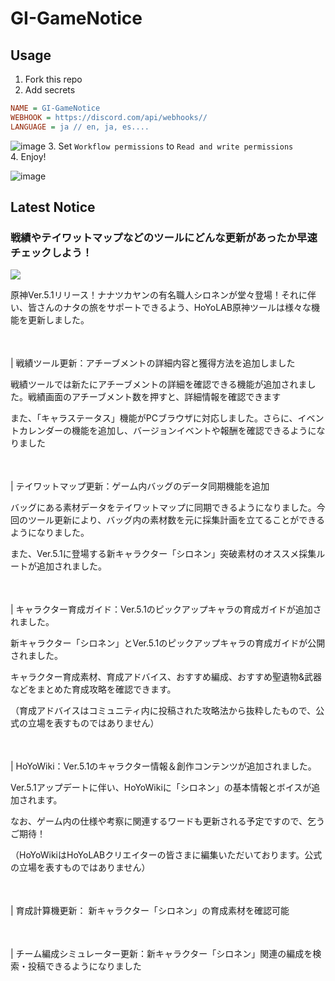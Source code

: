 # GI-GameNotice

## Usage
1. Fork this repo
2. Add secrets
```ini
NAME = GI-GameNotice
WEBHOOK = https://discord.com/api/webhooks//
LANGUAGE = ja // en, ja, es....
```
![image](https://github.com/c2t-r/GI-GameNotice/assets/80561604/63d8a4f2-9ec2-49d7-a637-44d728b2f945)
3. Set `Workflow permissions` to `Read and write permissions`  
4. Enjoy!

![image](https://github.com/c2t-r/GI-GameNotice/assets/80561604/24ec6182-cd99-4969-ab59-1d65c886077a)

## Latest Notice
<start>

### 戦績やテイワットマップなどのツールにどんな更新があったか早速チェックしよう！
<img src="https://sdk.hoyoverse.com/upload/ann/2024/10/08/a826dfad1b6d9ad9692ac26516158170_8908275742123845111.jpg">
<p style="white-space: pre-wrap;">原神Ver.5.1リリース！ナナツカヤンの有名職人シロネンが堂々登場！それに伴い、皆さんのナタの旅をサポートできるよう、HoYoLAB原神ツールは様々な機能を更新しました。</p><p style="white-space: pre-wrap; min-height: 1.5em;"></p><p style="white-space: pre-wrap;">| 戦績ツール更新：アチーブメントの詳細内容と獲得方法を追加しました</p><p style="white-space: pre-wrap;">戦績ツールでは新たにアチーブメントの詳細を確認できる機能が追加されました。戦績画面のアチーブメント数を押すと、詳細情報を確認できます</p><p style="white-space: pre-wrap;">また、「キャラステータス」機能がPCブラウザに対応しました。さらに、イベントカレンダーの機能を追加し、バージョンイベントや報酬を確認できるようになりました</p><p style="white-space: pre-wrap; min-height: 1.5em;"></p><p style="white-space: pre-wrap;">| テイワットマップ更新：ゲーム内バッグのデータ同期機能を追加</p><p style="white-space: pre-wrap;">バッグにある素材データをテイワットマップに同期できるようになりました。今回のツール更新により、バッグ内の素材数を元に採集計画を立てることができるようになりました。</p><p style="white-space: pre-wrap;">また、Ver.5.1に登場する新キャラクター「シロネン」突破素材のオススメ採集ルートが追加されました。</p><p style="white-space: pre-wrap; min-height: 1.5em;"></p><p style="white-space: pre-wrap;">| キャラクター育成ガイド：Ver.5.1のピックアップキャラの育成ガイドが追加されました。</p><p style="white-space: pre-wrap;">新キャラクター「シロネン」とVer.5.1のピックアップキャラの育成ガイドが公開されました。</p><p style="white-space: pre-wrap;">キャラクター育成素材、育成アドバイス、おすすめ編成、おすすめ聖遺物&武器などをまとめた育成攻略を確認できます。</p><p style="white-space: pre-wrap;">（育成アドバイスはコミュニティ内に投稿された攻略法から抜粋したもので、公式の立場を表すものではありません）</p><p style="white-space: pre-wrap; min-height: 1.5em;"></p><p style="white-space: pre-wrap;">| HoYoWiki：Ver.5.1のキャラクター情報＆創作コンテンツが追加されました。</p><p style="white-space: pre-wrap;">Ver.5.1アップデートに伴い、HoYoWikiに「シロネン」の基本情報とボイスが追加されます。</p><p style="white-space: pre-wrap;">なお、ゲーム内の仕様や考察に関連するワードも更新される予定ですので、乞うご期待！</p><p style="white-space: pre-wrap;">（HoYoWikiはHoYoLABクリエイターの皆さまに編集いただいております。公式の立場を表すものではありません）</p><p style="white-space: pre-wrap; min-height: 1.5em;"></p><p style="white-space: pre-wrap;">| 育成計算機更新： 新キャラクター「シロネン」の育成素材を確認可能</p><p style="white-space: pre-wrap; min-height: 1.5em;"></p><p style="white-space: pre-wrap;">| チーム編成シミュレーター更新：新キャラクター「シロネン」関連の編成を検索・投稿できるようになりました</p><p style="white-space: pre-wrap; min-height: 1.5em;"></p>

<end>
